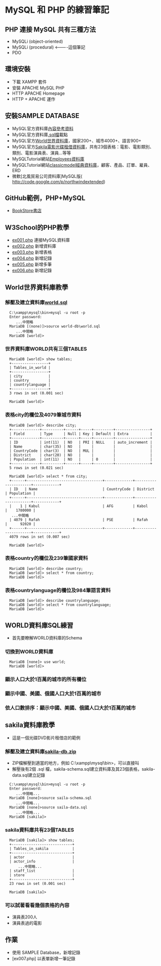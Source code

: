 # MySQL 和 PHP 的練習筆記
## PHP 連接 MySQL 共有三種方法
* MySQLi (object-oriented)
* MySQLi (procedural) <----這個筆記
* PDO
## 環境安裝
* 下載 XAMPP 套件
* 安裝 APACHE MySQL PHP
* HTTP APACHE Homepage
* HTTP + APACHE 運作
## 安裝SAMPLE DATABASE
* MySQL官方資料庫[內容參考資料](https://www3.ntu.edu.sg/home/ehchua/programming/sql/SampleDatabases.html)
* MySQL官方資料庫[.sql檔](https://dev.mysql.com/doc/index-other.html)載點
* MySQL官方[World世界資料庫](https://dev.mysql.com/doc/world-setup/en/)，國家200+、城市4000+、語言900+
* MySQL官方[Sakila電影光碟租借資料庫](https://dev.mysql.com/doc/sakila/en/)，共有23個表格：電影、電影類別、類別、電影演員表、演員...等等
* MySQLTutorial網站[Employees資料庫]()
* MySQLTutorial網站[classicmodel經典資料庫](https://www.mysqltutorial.org/mysql-sample-database.aspx)，顧客、產品、訂單、雇員、ERD
* 微軟[北風貿易公司資料庫]MySQL版( http://code.google.com/p/northwindextended)
## GitHub範例，PHP+MySQL
* [BookStore書店](https://github.com/ywxbear/PHP-Bookstore-Website-Example)
## W3School的PHP教學 
* [ex001.php](https://www.w3schools.com/php/php_mysql_connect.asp) 連接MySQL資料庫
* [ex002.php](https://www.w3schools.com/php/php_mysql_create.asp) 新增資料庫
* [ex003.php](https://www.w3schools.com/php/php_mysql_create_table.asp) 新增表格
* [ex004.php](https://www.w3schools.com/php/php_mysql_insert.asp) 新增記錄
* [ex005.php](https://www.w3schools.com/php/php_mysql_insert_multiple.asp) 新增多筆
* [ex006.php](https://www.w3schools.com/php/php_mysql_prepared_statements.asp) 新增記錄
## World世界資料庫教學
### 解壓及建立資料庫[world.sql](https://downloads.mysql.com/docs/world-db.zip)
```
  C:\xampp\mysql\bin>mysql -u root -p
  Enter password:
     ...中間略
  MariaDB [(none)]>source world-db\world.sql
     ...中間略
  MariaDB [world]>
```
### 世界資料庫WORLD共有三個TABLES
```
  MariaDB [world]> show tables;
  +-----------------+
  | Tables_in_world |
  +-----------------+
  | city            |
  | country         |
  | countrylanguage |
  +-----------------+
  3 rows in set (0.001 sec)

  MariaDB [world]>
```
### 表格city的欄位及4079筆城市資料
```
  MariaDB [world]> describe city;
  +-------------+----------+------+-----+---------+----------------+
  | Field       | Type     | Null | Key | Default | Extra          |
  +-------------+----------+------+-----+---------+----------------+
  | ID          | int(11)  | NO   | PRI | NULL    | auto_increment |
  | Name        | char(35) | NO   |     |         |                |
  | CountryCode | char(3)  | NO   | MUL |         |                |
  | District    | char(20) | NO   |     |         |                |
  | Population  | int(11)  | NO   |     | 0       |                |
  +-------------+----------+------+-----+---------+----------------+
  5 rows in set (0.021 sec)

  MariaDB [world]> select * from city;
  +------+-----------------------------------+-------------+----------------------+------------+
  | ID   | Name                              | CountryCode | District             | Population |
  +------+-----------------------------------+-------------+----------------------+------------+
  |    1 | Kabul                             | AFG         | Kabol                |    1780000 |
   ...中間略
  | 4079 | Rafah                             | PSE         | Rafah                |      92020 |
  +------+-----------------------------------+-------------+----------------------+------------+
  4079 rows in set (0.007 sec)
  
  MariaDB [world]>
```
### 表格country的欄位及239筆國家資料
```
  MariaDB [world]> describe country;
  MariaDB [world]> select * from country;
  MariaDB [world]>
```
### 表格countrylanguage的欄位及984筆語言資料
```
  MariaDB [world]> describe countrylanguage;
  MariaDB [world]> select * from countrylanguage;
  MariaDB [world]>
```
## WORLD資料庫SQL練習
* 首先要瞭解WORLD資料庫的Schema
### 切換到WORLD資料庫
```
  MariaDB [none]> use world;
  MariaDB [world]>
```
### 顯示人口大於1百萬的城市的所有欄位
### 顯示中國、美國、俄國人口大於1百萬的城市
### 依人口數排序：顯示中國、美國、俄國人口大於1百萬的城市

## sakila資料庫教學
* 這是一個光碟DVD影片租借店的範例
### 解壓及建立資料庫[sakila-db.zip](https://downloads.mysql.com/docs/sakila-db.zip)
* ZIP檔解壓到適當的地方，例如 C:\xampp\mysql\bin>，可以直接叫
* 解壓後有2個 .sql 檔，sakila-schema.sql建立資料庫及其23個表格，sakila-data.sql建立記錄
```
  C:\xampp\mysql\bin>mysql -u root -p
  Enter password:
     ...中間略...
  MariaDB [none]>source saila-schema.sql
     ...中間略...
  MariaDB [none]>source saila-data.sql
     ...中間略...
  MariaDB [sakila]>
```
### sakila資料庫共有23個TABLES
```
  MariaDB [sakila]> show tables;
  +----------------------------+
  | Tables_in_sakila           |
  +----------------------------+
  | actor                      |
  | actor_info                 |
      ...中間略...
  | staff_list                 |
  | store                      |
  +----------------------------+
  23 rows in set (0.001 sec)

  MariaDB [sakila]>
```
### 可以試著看看幾個表格的內容
* 演員表200人
* 演員表過的電影
## 作業
* 使用 SAMPLE Database，新增記錄
* [ex007.php] 以表單新增一筆記錄
